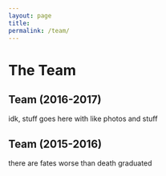 ```yaml
---
layout: page
title: 
permalink: /team/
---
```

# The Team
## Team (2016-2017)
idk, stuff goes here with like photos and stuff
## Team (2015-2016)
there are fates worse than death graduated